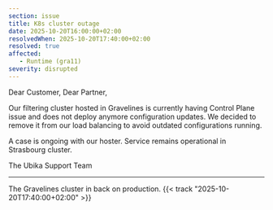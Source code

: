 ```yaml
---
section: issue
title: K8s cluster outage
date: 2025-10-20T16:00:00+02:00
resolvedWhen: 2025-10-20T17:40:00+02:00
resolved: true
affected:
   - Runtime (gra11)
severity: disrupted 
---
```

Dear Customer, Dear Partner,

Our filtering cluster hosted in Gravelines is currently having Control Plane issue and does not deploy anymore configuration updates. We decided to remove it from our load balancing to avoid outdated configurations running.

A case is ongoing with our hoster. Service remains operational in Strasbourg cluster.

The Ubika Support Team

---

The Gravelines cluster in back on production. {{< track "2025-10-20T17:40:00+02:00" >}}
